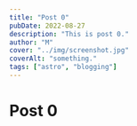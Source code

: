 ```yaml
---
title: "Post 0"
pubDate: 2022-08-27
description: "This is post 0."
author: "M"
cover: "../img/screenshot.jpg"
coverAlt: "something."
tags: ["astro", "blogging"]
---
```

# Post 0